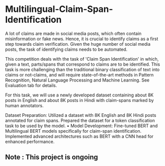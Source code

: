 # Multilingual-Claim-Span-Identification
A lot of claims are made in social media posts, which often contain misinformation or fake news. Hence, it is crucial to identify claims as a first step towards claim verification. Given the huge number of social media posts, the task of identifying claims needs to be automated. 

This competition deals with the task of 'Claim Span Identification' in which, given a text, parts/spans that correspond to claims are to be identified. This task is more challenging than the traditional binary classification of text into claims or not-claims, and will require state-of-the-art methods in Pattern Recognition, Natural Language Processing and Machine Learning. See Evaluation tab for details.  

For this task, we will use a newly developed dataset containing about 8K posts in English and about 8K posts in Hindi with claim-spans marked by human annotators.

Dataset Preparation: Utilized a dataset with 8K English and 8K Hindi posts annotated for claim spans. Prepared the dataset
for a token classification task to be used by the model.
• Model Development: Fine-tuned BERT and Multilingual BERT models specifically for claim-span identification. Implemented
advanced architectures such as BERT with a CNN head for enhanced performance.


## Note : This project is ongoing
